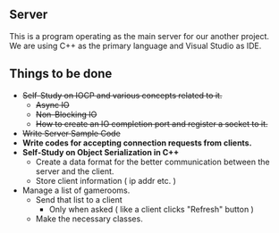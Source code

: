 ## Server
This is a program operating as the main server for our another project.  
We are using C++ as the primary language and Visual Studio as IDE.

## Things to be done
- ~~Self-Study on IOCP and various concepts related to it.~~  
    - ~~Async IO~~  
    - ~~Non-Blocking IO~~  
    - ~~How to create an IO completion port and register a socket to it.~~
- ~~Write Server Sample Code~~
- **Write codes for accepting connection requests from clients.**
- **Self-Study on Object Serialization in C++**
    - Create a data format for the better communication between the server and the client.
    - Store client information ( ip addr etc. )
- Manage a list of gamerooms.  
    - Send that list to a client  
        - Only when asked ( like a client clicks "Refresh" button )
    - Make the necessary classes.
